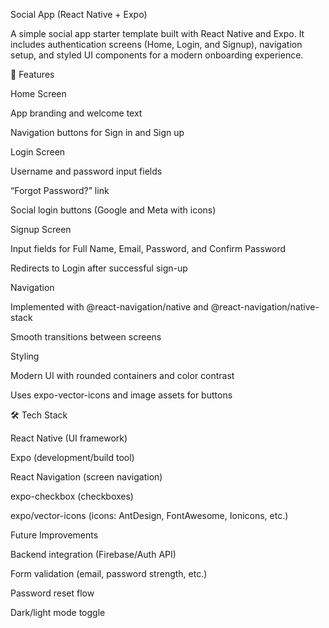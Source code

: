 Social App (React Native + Expo)

A simple social app starter template built with React Native and Expo.
It includes authentication screens (Home, Login, and Signup), navigation setup, and styled UI components for a modern onboarding experience.

🚀 Features

Home Screen

App branding and welcome text

Navigation buttons for Sign in and Sign up

Login Screen

Username and password input fields

“Forgot Password?” link

Social login buttons (Google and Meta with icons)

Signup Screen

Input fields for Full Name, Email, Password, and Confirm Password

Redirects to Login after successful sign-up

Navigation

Implemented with @react-navigation/native and @react-navigation/native-stack

Smooth transitions between screens

Styling

Modern UI with rounded containers and color contrast

Uses expo-vector-icons and image assets for buttons

🛠️ Tech Stack

React Native (UI framework)

Expo (development/build tool)

React Navigation (screen navigation)

expo-checkbox (checkboxes)

expo/vector-icons (icons: AntDesign, FontAwesome, Ionicons, etc.)



Future Improvements

Backend integration (Firebase/Auth API)

Form validation (email, password strength, etc.)

Password reset flow

Dark/light mode toggle
